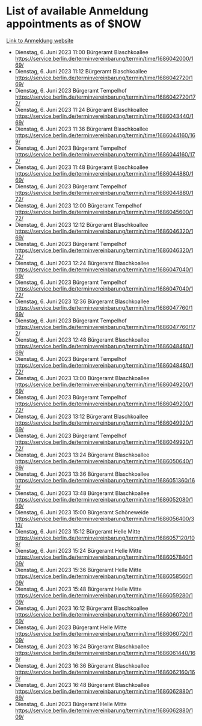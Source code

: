 # List of available Anmeldung appointments as of $NOW
[Link to Anmeldung website](https://service.berlin.de/terminvereinbarung/termin/tag.php?termin=1&anliegen[]=120686&dienstleisterlist=122210,122217,327316,122219,327312,122227,327314,122231,327346,122243,327348,122254,122252,329742,122260,329745,122262,329748,122271,327278,122273,327274,122277,327276,330436,122280,327294,122282,327290,122284,327292,122291,327270,122285,327266,122286,327264,122296,327268,150230,329760,122297,327286,122294,327284,122312,329763,122314,329775,122304,327330,122311,327334,122309,327332,317869,122281,327352,122279,329772,122283,122276,327324,122274,327326,122267,329766,122246,327318,122251,327320,122257,327322,122208,327298,122226,327300&herkunft=http%3A%2F%2Fservice.berlin.de%2Fdienstleistung%2F120686%2F)
- Dienstag, 6. Juni 2023 11:00 Bürgeramt Blaschkoallee https://service.berlin.de/terminvereinbarung/termin/time/1686042000/169/
- Dienstag, 6. Juni 2023 11:12 Bürgeramt Blaschkoallee https://service.berlin.de/terminvereinbarung/termin/time/1686042720/169/
- Dienstag, 6. Juni 2023  Bürgeramt Tempelhof https://service.berlin.de/terminvereinbarung/termin/time/1686042720/172/
- Dienstag, 6. Juni 2023 11:24 Bürgeramt Blaschkoallee https://service.berlin.de/terminvereinbarung/termin/time/1686043440/169/
- Dienstag, 6. Juni 2023 11:36 Bürgeramt Blaschkoallee https://service.berlin.de/terminvereinbarung/termin/time/1686044160/169/
- Dienstag, 6. Juni 2023  Bürgeramt Tempelhof https://service.berlin.de/terminvereinbarung/termin/time/1686044160/172/
- Dienstag, 6. Juni 2023 11:48 Bürgeramt Blaschkoallee https://service.berlin.de/terminvereinbarung/termin/time/1686044880/169/
- Dienstag, 6. Juni 2023  Bürgeramt Tempelhof https://service.berlin.de/terminvereinbarung/termin/time/1686044880/172/
- Dienstag, 6. Juni 2023 12:00 Bürgeramt Tempelhof https://service.berlin.de/terminvereinbarung/termin/time/1686045600/172/
- Dienstag, 6. Juni 2023 12:12 Bürgeramt Blaschkoallee https://service.berlin.de/terminvereinbarung/termin/time/1686046320/169/
- Dienstag, 6. Juni 2023  Bürgeramt Tempelhof https://service.berlin.de/terminvereinbarung/termin/time/1686046320/172/
- Dienstag, 6. Juni 2023 12:24 Bürgeramt Blaschkoallee https://service.berlin.de/terminvereinbarung/termin/time/1686047040/169/
- Dienstag, 6. Juni 2023  Bürgeramt Tempelhof https://service.berlin.de/terminvereinbarung/termin/time/1686047040/172/
- Dienstag, 6. Juni 2023 12:36 Bürgeramt Blaschkoallee https://service.berlin.de/terminvereinbarung/termin/time/1686047760/169/
- Dienstag, 6. Juni 2023  Bürgeramt Tempelhof https://service.berlin.de/terminvereinbarung/termin/time/1686047760/172/
- Dienstag, 6. Juni 2023 12:48 Bürgeramt Blaschkoallee https://service.berlin.de/terminvereinbarung/termin/time/1686048480/169/
- Dienstag, 6. Juni 2023  Bürgeramt Tempelhof https://service.berlin.de/terminvereinbarung/termin/time/1686048480/172/
- Dienstag, 6. Juni 2023 13:00 Bürgeramt Blaschkoallee https://service.berlin.de/terminvereinbarung/termin/time/1686049200/169/
- Dienstag, 6. Juni 2023  Bürgeramt Tempelhof https://service.berlin.de/terminvereinbarung/termin/time/1686049200/172/
- Dienstag, 6. Juni 2023 13:12 Bürgeramt Blaschkoallee https://service.berlin.de/terminvereinbarung/termin/time/1686049920/169/
- Dienstag, 6. Juni 2023  Bürgeramt Tempelhof https://service.berlin.de/terminvereinbarung/termin/time/1686049920/172/
- Dienstag, 6. Juni 2023 13:24 Bürgeramt Blaschkoallee https://service.berlin.de/terminvereinbarung/termin/time/1686050640/169/
- Dienstag, 6. Juni 2023 13:36 Bürgeramt Blaschkoallee https://service.berlin.de/terminvereinbarung/termin/time/1686051360/169/
- Dienstag, 6. Juni 2023 13:48 Bürgeramt Blaschkoallee https://service.berlin.de/terminvereinbarung/termin/time/1686052080/169/
- Dienstag, 6. Juni 2023 15:00 Bürgeramt Schöneweide https://service.berlin.de/terminvereinbarung/termin/time/1686056400/313/
- Dienstag, 6. Juni 2023 15:12 Bürgeramt Helle Mitte https://service.berlin.de/terminvereinbarung/termin/time/1686057120/109/
- Dienstag, 6. Juni 2023 15:24 Bürgeramt Helle Mitte https://service.berlin.de/terminvereinbarung/termin/time/1686057840/109/
- Dienstag, 6. Juni 2023 15:36 Bürgeramt Helle Mitte https://service.berlin.de/terminvereinbarung/termin/time/1686058560/109/
- Dienstag, 6. Juni 2023 15:48 Bürgeramt Helle Mitte https://service.berlin.de/terminvereinbarung/termin/time/1686059280/109/
- Dienstag, 6. Juni 2023 16:12 Bürgeramt Blaschkoallee https://service.berlin.de/terminvereinbarung/termin/time/1686060720/169/
- Dienstag, 6. Juni 2023  Bürgeramt Helle Mitte https://service.berlin.de/terminvereinbarung/termin/time/1686060720/109/
- Dienstag, 6. Juni 2023 16:24 Bürgeramt Blaschkoallee https://service.berlin.de/terminvereinbarung/termin/time/1686061440/169/
- Dienstag, 6. Juni 2023 16:36 Bürgeramt Blaschkoallee https://service.berlin.de/terminvereinbarung/termin/time/1686062160/169/
- Dienstag, 6. Juni 2023 16:48 Bürgeramt Blaschkoallee https://service.berlin.de/terminvereinbarung/termin/time/1686062880/169/
- Dienstag, 6. Juni 2023  Bürgeramt Helle Mitte https://service.berlin.de/terminvereinbarung/termin/time/1686062880/109/
